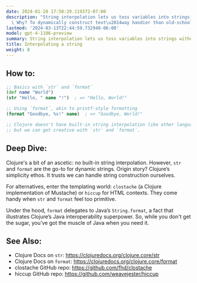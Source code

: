 ```yaml
---
date: 2024-01-20 17:50:29.119372-07:00
description: "String interpolation lets us toss variables into strings without a fuss.\
  \ Why? To dynamically construct text\u2014way handier than old-school string\u2026"
lastmod: '2024-03-13T22:44:59.732940-06:00'
model: gpt-4-1106-preview
summary: String interpolation lets us toss variables into strings without a fuss.
title: Interpolating a string
weight: 8
---
```


## How to:
```Clojure
;; Basics with `str` and `format`
(def name "World")
(str "Hello, " name "!")  ; => "Hello, World!"

;; Using `format`, akin to printf-style formatting
(format "Goodbye, %s!" name)  ; => "Goodbye, World!"

;; Clojure doesn't have built-in string interpolation like other languages,
;; but we can get creative with `str` and `format`.
```

## Deep Dive:
Clojure's a bit of an ascetic: no built-in string interpolation. However, `str` and `format` are the go-to for dynamic strings. Origin story? Clojure’s simplicity ethos. It trusts we can handle string construction ourselves. 

For alternatives, enter the templating world: `clostache` (a Clojure implementation of Mustache) or `hiccup` for HTML contexts. They come handy when `str` and `format` feel too primitive.

Under the hood, `format` delegates to Java’s `String.format`, a fact that illustrates Clojure’s Java interoperability superpower. So, while you don't get the sugar, you’ve got the muscle of Java when you need it.

## See Also:
- Clojure Docs on `str`: https://clojuredocs.org/clojure.core/str
- Clojure Docs on `format`: https://clojuredocs.org/clojure.core/format
- clostache GitHub repo: https://github.com/fhd/clostache
- hiccup GitHub repo: https://github.com/weavejester/hiccup
